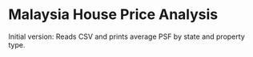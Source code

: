 # Malaysia House Price Analysis

Initial version: Reads CSV and prints average PSF by state and property type.

